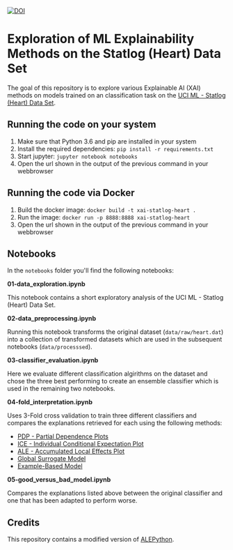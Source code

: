 [![DOI](https://zenodo.org/badge/194396235.svg)](https://zenodo.org/badge/latestdoi/194396235)

# Exploration of ML Explainability Methods on the Statlog (Heart) Data Set

The goal of this repository is to explore various Explainable AI (XAI) methods on models trained on an classification task on the [UCI ML - Statlog
(Heart) Data Set](http://archive.ics.uci.edu/ml/datasets/statlog+(heart)).

## Running the code on your system

1. Make sure that Python 3.6 and pip are installed in your system
2. Install the required dependencies: `pip install -r requirements.txt`
3. Start jupyter: `jupyter notebook notebooks`
4. Open the url shown in the output of the previous command in your webbrowser


## Running the code via Docker

1. Build the docker image: `docker build -t xai-statlog-heart .`
2. Run the image: `docker run -p 8888:8888 xai-statlog-heart`
4. Open the url shown in the output of the previous command in your webbrowser

## Notebooks

In the `notebooks` folder you'll find the following notebooks:

**01-data_exploration.ipynb**

This notebook contains a short exploratory analysis of the UCI ML - Statlog (Heart) Data Set.

**02-data_preprocessing.ipynb**

Running this notebook transforms the original dataset (`data/raw/heart.dat`) into a collection of transformed datasets which are used in the subsequent notebooks (`data/processsed`).

**03-classifier_evaluation.ipynb**

Here we evaluate different classification algirithms on the dataset and chose the three best performing to create an ensemble classifier which is used in the remaining two notebooks.

**04-fold_interpretation.ipynb**

Uses 3-Fold cross validation to train three different classifiers and compares the explanations retrieved for each using the following methods:
* [PDP - Partial Dependence Plots](https://christophm.github.io/interpretable-ml-book/pdp.html)
* [ICE - Individual Conditional Expectation Plot](https://christophm.github.io/interpretable-ml-book/ice.html)
* [ALE - Accumulated Local Effects Plot](https://christophm.github.io/interpretable-ml-book/ale.html)
* [Global Surrogate Model](https://christophm.github.io/interpretable-ml-book/global.html)
* [Example-Based Model](https://christophm.github.io/interpretable-ml-book/example-based.html)

**05-good_versus_bad_model.ipynb**

Compares the explanations listed above between the original classifier and one that has been adapted to perform worse.

## Credits
This repository contains a modified version of [ALEPython](https://github.com/blent-ai/ALEPython).


